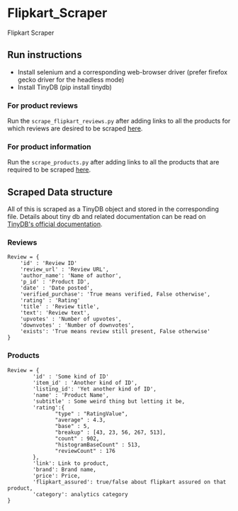 # Flipkart_Scraper
Flipkart Scraper  

## Run instructions

- Install selenium and a corresponding web-browser driver (prefer firefox gecko driver for the headless mode)  
- Install TinyDB (pip install tinydb)  

### For product reviews
Run the `scrape_flipkart_reviews.py` after adding links to all the products for which reviews are desired to be scraped [here](https://github.com/LCS2-IIITD/Flipkart_Scraper/blob/master/scrape_flipkart_reviews.py#L36).  

### For product information
Run the `scrape_products.py` after adding links to all the products that are required to be scraped [here](https://github.com/LCS2-IIITD/Flipkart_Scraper/blob/master/scrape_products.py#L56).  

## Scraped Data structure
All of this is scraped as a TinyDB object and stored in the corresponding file. Details about tiny db and related documentation can be read on [TinyDB's official documentation](https://tinydb.readthedocs.io/en/latest/).  

### Reviews
```
Review = {
 	'id' : 'Review ID'
	'review_url' : 'Review URL', 
 	'author_name': 'Name of author', 
	'p_id' : 'Product ID', 
 	'date' : 'Date posted', 
	'verified_purchase': 'True means verified, False otherwise', 
	'rating' : 'Rating'
	'title' : 'Review title', 
	'text': 'Review text', 
	'upvotes' : 'Number of upvotes',
	'downvotes' : 'Number of downvotes',
	'exists': 'True means review still present, False otherwise' 
}
```

### Products
```
Review = {
		'id' : 'Some kind of ID'
		'item_id' : 'Another kind of ID', 
	 	'listing_id': 'Yet another kind of ID', 
		'name' : 'Product Name', 
	 	'subtitle' : Some weird thing but letting it be,
		'rating':{
	           "type" : "RatingValue",
	           "average" : 4.3,
	           "base" : 5,
	           "breakup" : [43, 23, 56, 267, 513],
	           "count" : 902,
	           "histogramBaseCount" : 513,
	           "reviewCount" : 176
	 	},
	 	'link': Link to product,
	 	'brand': Brand name,
		'price': Price,
		'flipkart_assured': true/false about flipkart assured on that product, 
		'category': analytics category
}
```
